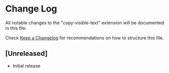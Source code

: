 # Change Log

All notable changes to the "copy-visible-text" extension will be documented in this file.

Check [Keep a Changelog](http://keepachangelog.com/) for recommendations on how to structure this file.

## [Unreleased]

- Initial release
